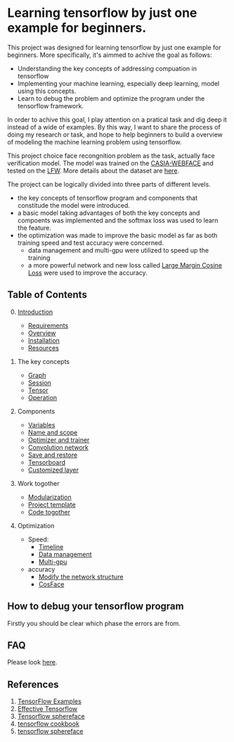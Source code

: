 # Learning tensorflow by just one example for beginners.
This project was designed for learning tensorflow by just one example for beginners. More specifically, it's aimmed to achive the goal as follows:
- Understanding the key concepts of addressing compuation in tensorflow 
- Implementing your machine learning, especially deep learning, model using this concepts. 
- Learn to debug the problem and optimize the program under the tensorflow framework.

In order to achive this goal, I play attention on a pratical task and dig deep it instead of a wide of examples. By this way, I want to share the process of doing my research or task, and hope to help beginners to build a overview of modeling the machine learning problem using tensorflow.

This project choice face recongnition problem as the task, actually face verification model. The model was trained on the [CASIA-WEBFACE](http://www.cbsr.ia.ac.cn/english/CASIA-WebFace-Database.html) and tested on the [LFW](http://vis-www.cs.umass.edu/lfw/). More details about the dataset are [here](doc/dataset.md).

The project can be logically divided into three parts of different levels.
- the key concepts of tensorflow program and components that constitude the model were introduced. 
- a basic model taking advantages of both the key concepts and compoents was implemented and the softmax loss was used to learn the feature. 
- the optimization was made to improve the basic model as far as both training speed and test accuracy were concerned.
    * data management and multi-gpu were utilized to speed up the training
    * a more powerful network and new loss called [Large Margin Cosine Loss](https://arxiv.org/pdf/1801.09414.pdf) were used to improve the accuracy.

## Table of Contents
0. [Introduction](http://study.163.com/course/courseLearn.htm?courseId=1005023019#/learn/video?lessonId=1051308829&courseId=1005023019)
    - [Requirements](https://github.com/yule-li/tensorflow-practice/blob/master/introduction/requirement.md)
    - [Overview](https://github.com/yule-li/tensorflow-practice/blob/master/introduction/overview.md)
    - [Installation](https://github.com/yule-li/tensorflow-practice/blob/master/introduction/installation.md)
    - [Resources](https://github.com/yule-li/tensorflow-practice/blob/master/introduction/document.md)

1. The key concepts
    - [Graph](https://github.com/yule-li/tensorflow-practice/blob/master/concepts/graph/graph_add.ipynb)
    - [Session](https://github.com/yule-li/tensorflow-practice/blob/master/concepts/session/session_add.ipynb)
    - [Tensor](https://github.com/yule-li/tensorflow-practice/blob/master/concepts/tensor/tensors.ipynb)
    - [Operation](https://github.com/yule-li/tensorflow-practice/blob/master/concepts/operations/basic_operations.ipynb)
2. Components
    - [Variables](https://github.com/yule-li/tensorflow-practice/blob/master/components/variables/variable.ipynb)
    - [Name and scope](https://github.com/yule-li/tensorflow-practice/blob/master/components/scopes/scopes.ipynb)
    - [Optimizer and trainer](https://github.com/yule-li/tensorflow-practice/blob/master/components/optimizer/linear_regression.ipynb)
    - [Convolution network](https://github.com/yule-li/tensorflow-practice/tree/master/components/convolution_network)
    - [Save and restore](components/save_and_restore/save_and_restore.ipynb)
    - [Tensorboard]()
    - [Customized layer](components/customized_op/customized_op.ipynb)
3. Work togother
    - [Modularization](work_togother/modularization/modularization.ipynb)
    - [Project template](work_togother/Tensorflow-Project-Template/)
    - [Code togother]()
4. Optimization
    - Speed:
        * [Timeline]()
        * [Data management](https://github.com/yule-li/tensorflow-practice/blob/master/components/data_management/data_management.md)
        * [Multi-gpu]()
    - accuracy
        * [Modify the network structure]()
        * [CosFace](https://github.com/yule-li/CosFace)

## How to debug your tensorflow program
Firstly you should be clear which phase the errors are from.

## FAQ
Please look [here](doc/faq.md).

## References
1. [TensorFlow Examples](https://github.com/aymericdamien/TensorFlow-Examples)
2. [Effective Tensorflow](https://github.com/vahidk/EffectiveTensorflow)
3. [Tensorflow sphereface](https://github.com/hujun100/tensorflow-sphereface)
4. [tensorflow cookbook](https://github.com/nfmcclure/tensorflow_cookbook)
5. [tensorflow sphereface](https://github.com/hujun100/tensorflow-sphereface)



